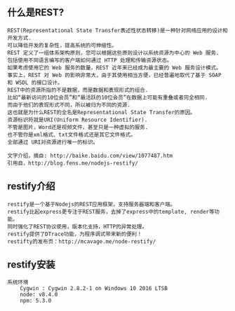 ## 什么是REST?

	REST(Representational State Transfer表述性状态转移)是一种针对网络应用的设计和开发方式.
	可以降低开发的复杂性，提高系统的可伸缩性。
	REST 定义了一组体系架构原则，您可以根据这些原则设计以系统资源为中心的 Web 服务.
	包括使用不同语言编写的客户端如何通过 HTTP 处理和传输资源状态。 
	如果考虑使用它的 Web 服务的数量，REST 近年来已经成为最主要的 Web 服务设计模式。
	事实上，REST 对 Web 的影响非常大，由于其使用相当方便，已经普遍地取代了基于 SOAP 和 WSDL 的接口设计。
	REST中的资源所指的不是数据，而是数据和表现形式的组合.
	比如“最新访问的10位会员”和“最活跃的10位会员”在数据上可能有重叠或者完全相同.
	而由于他们的表现形式不同，所以被归为不同的资源.
	这也就是为什么REST的全名是Representational State Transfer的原因。
	资源标识符就是URI(Uniform Resource Identifier).
	不管是图片，Word还是视频文件，甚至只是一种虚拟的服务.
	也不管你是xml格式、txt文件格式还是其它文件格式。
	全部通过 URI对资源进行唯一的标识。

	文字介绍，摘自: http://baike.baidu.com/view/1077487.htm
	引用自，http://blog.fens.me/nodejs-restify/

	
## restify介绍

	restify是一个基于Nodejs的REST应用框架，支持服务器端和客户端。
	restify比起express更专注于REST服务，去掉了express中的template, render等功能。
	同时强化了REST协议使用，版本化支持，HTTP的异常处理。
	restify提供了DTrace功能，为程序调式带来新的便利！
	restifty的发布页：http://mcavage.me/node-restify/
	
	
## restify安装
	系统环境
		Cygwin : Cygwin 2.8.2-1 on Windows 10 2016 LTSB 
		node: v8.4.0
		npm: 5.3.0



